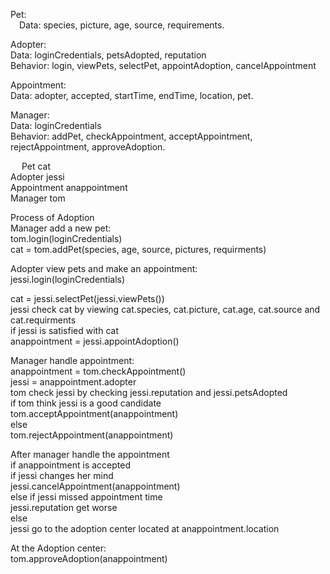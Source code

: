 Pet:\
&emsp;Data: species, picture, age, source, requirements.

Adopter:\
Data: loginCredentials, petsAdopted, reputation\
Behavior: login, viewPets, selectPet, appointAdoption, cancelAppointment

Appointment:\
Data: adopter, accepted, startTime, endTime, location, pet.

Manager: \
Data: loginCredentials\
Behavior: addPet, checkAppointment, acceptAppointment, rejectAppointment, approveAdoption.

 
Pet cat\
Adopter jessi\
Appointment anappointment\
Manager tom

Process of Adoption\
Manager add a new pet:\
tom.login(loginCredentials)\
cat = tom.addPet(species, age, source, pictures, requirments)

Adopter view pets and make an appointment:\
jessi.login(loginCredentials)

cat = jessi.selectPet(jessi.viewPets())\
jessi check cat by viewing cat.species, cat.picture, cat.age, cat.source and cat.requirments\
if jessi is satisfied with cat\
anappointment = jessi.appointAdoption()

Manager handle appointment:\
anappointment = tom.checkAppointment()\
jessi = anappointment.adopter\
tom check jessi by checking jessi.reputation and jessi.petsAdopted\
if tom think jessi is a good candidate \
tom.acceptAppointment(anappointment)\
else \
tom.rejectAppointment(anappointment)

After manager handle the appointment\
if anappointment is accepted\
if jessi changes her mind\
jessi.cancelAppointment(anappointment)\
else if jessi missed appointment time\
jessi.reputation get worse\
else\
jessi go to the adoption center located at anappointment.location

At the Adoption center:\
tom.approveAdoption(anappointment)







